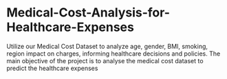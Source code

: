 # Medical-Cost-Analysis-for-Healthcare-Expenses
Utilize our Medical Cost Dataset to analyze age, gender, BMI, smoking, region impact on charges, informing healthcare decisions and policies. The main objective of the project is to analyse the medical cost dataset to predict the healthcare expenses
